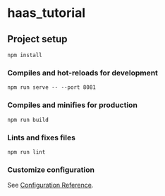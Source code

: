 # haas_tutorial

## Project setup

```
npm install
```

### Compiles and hot-reloads for development

```
npm run serve -- --port 8081
```

### Compiles and minifies for production

```
npm run build
```

### Lints and fixes files

```
npm run lint
```

### Customize configuration

See [Configuration Reference](https://cli.vuejs.org/config/).
